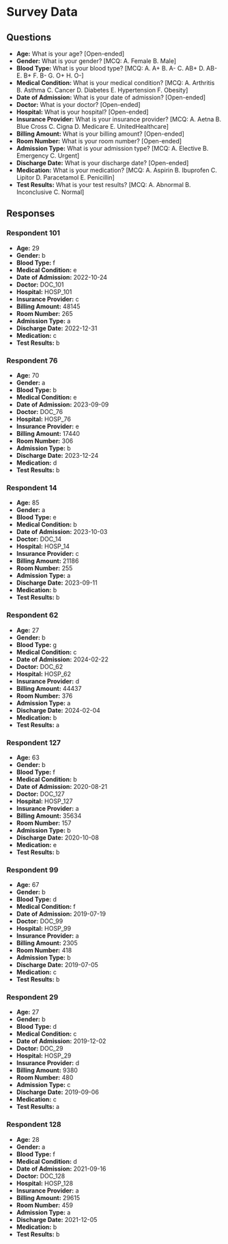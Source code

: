 # Survey Data

## Questions

- **Age:** What is your age? [Open-ended]
- **Gender:** What is your gender? [MCQ: A. Female B. Male]
- **Blood Type:** What is your blood type? [MCQ: A. A+ B. A- C. AB+ D. AB- E. B+ F. B- G. O+ H. O-]
- **Medical Condition:** What is your medical condition? [MCQ: A. Arthritis B. Asthma C. Cancer D. Diabetes E. Hypertension F. Obesity]
- **Date of Admission:** What is your date of admission? [Open-ended]
- **Doctor:** What is your doctor? [Open-ended]
- **Hospital:** What is your hospital? [Open-ended]
- **Insurance Provider:** What is your insurance provider? [MCQ: A. Aetna B. Blue Cross C. Cigna D. Medicare E. UnitedHealthcare]
- **Billing Amount:** What is your billing amount? [Open-ended]
- **Room Number:** What is your room number? [Open-ended]
- **Admission Type:** What is your admission type? [MCQ: A. Elective B. Emergency C. Urgent]
- **Discharge Date:** What is your discharge date? [Open-ended]
- **Medication:** What is your medication? [MCQ: A. Aspirin B. Ibuprofen C. Lipitor D. Paracetamol E. Penicillin]
- **Test Results:** What is your test results? [MCQ: A. Abnormal B. Inconclusive C. Normal]

## Responses

### Respondent 101

- **Age:** 29
- **Gender:** b
- **Blood Type:** f
- **Medical Condition:** e
- **Date of Admission:** 2022-10-24
- **Doctor:** DOC_101
- **Hospital:** HOSP_101
- **Insurance Provider:** c
- **Billing Amount:** 48145
- **Room Number:** 265
- **Admission Type:** a
- **Discharge Date:** 2022-12-31
- **Medication:** c
- **Test Results:** b

### Respondent 76

- **Age:** 70
- **Gender:** a
- **Blood Type:** b
- **Medical Condition:** e
- **Date of Admission:** 2023-09-09
- **Doctor:** DOC_76
- **Hospital:** HOSP_76
- **Insurance Provider:** e
- **Billing Amount:** 17440
- **Room Number:** 306
- **Admission Type:** b
- **Discharge Date:** 2023-12-24
- **Medication:** d
- **Test Results:** b

### Respondent 14

- **Age:** 85
- **Gender:** a
- **Blood Type:** e
- **Medical Condition:** b
- **Date of Admission:** 2023-10-03
- **Doctor:** DOC_14
- **Hospital:** HOSP_14
- **Insurance Provider:** c
- **Billing Amount:** 21186
- **Room Number:** 255
- **Admission Type:** a
- **Discharge Date:** 2023-09-11
- **Medication:** b
- **Test Results:** b

### Respondent 62

- **Age:** 27
- **Gender:** b
- **Blood Type:** g
- **Medical Condition:** c
- **Date of Admission:** 2024-02-22
- **Doctor:** DOC_62
- **Hospital:** HOSP_62
- **Insurance Provider:** d
- **Billing Amount:** 44437
- **Room Number:** 376
- **Admission Type:** a
- **Discharge Date:** 2024-02-04
- **Medication:** b
- **Test Results:** a

### Respondent 127

- **Age:** 63
- **Gender:** b
- **Blood Type:** f
- **Medical Condition:** b
- **Date of Admission:** 2020-08-21
- **Doctor:** DOC_127
- **Hospital:** HOSP_127
- **Insurance Provider:** a
- **Billing Amount:** 35634
- **Room Number:** 157
- **Admission Type:** b
- **Discharge Date:** 2020-10-08
- **Medication:** e
- **Test Results:** b

### Respondent 99

- **Age:** 67
- **Gender:** b
- **Blood Type:** d
- **Medical Condition:** f
- **Date of Admission:** 2019-07-19
- **Doctor:** DOC_99
- **Hospital:** HOSP_99
- **Insurance Provider:** a
- **Billing Amount:** 2305
- **Room Number:** 418
- **Admission Type:** b
- **Discharge Date:** 2019-07-05
- **Medication:** c
- **Test Results:** b

### Respondent 29

- **Age:** 27
- **Gender:** b
- **Blood Type:** d
- **Medical Condition:** c
- **Date of Admission:** 2019-12-02
- **Doctor:** DOC_29
- **Hospital:** HOSP_29
- **Insurance Provider:** d
- **Billing Amount:** 9380
- **Room Number:** 480
- **Admission Type:** c
- **Discharge Date:** 2019-09-06
- **Medication:** c
- **Test Results:** a

### Respondent 128

- **Age:** 28
- **Gender:** a
- **Blood Type:** f
- **Medical Condition:** d
- **Date of Admission:** 2021-09-16
- **Doctor:** DOC_128
- **Hospital:** HOSP_128
- **Insurance Provider:** a
- **Billing Amount:** 29615
- **Room Number:** 459
- **Admission Type:** a
- **Discharge Date:** 2021-12-05
- **Medication:** b
- **Test Results:** b

